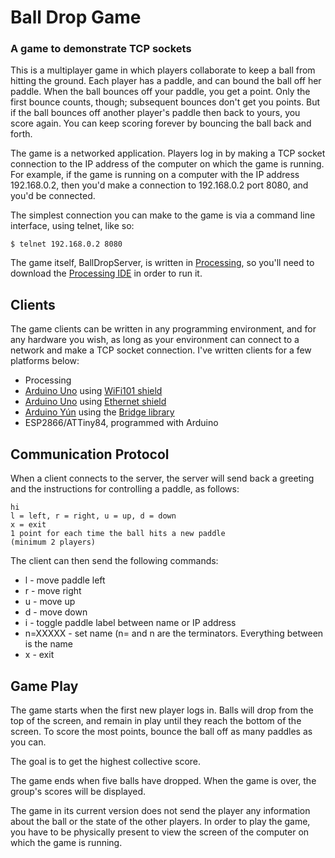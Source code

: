 # Ball Drop Game

### A game to demonstrate TCP sockets

This is a multiplayer game in which players collaborate to keep a ball from hitting the ground. Each player has a paddle, and can bound the ball off her paddle. When the ball bounces off your paddle, you get a point. Only the first bounce counts, though; subsequent bounces don't get you points. But if the ball bounces off another player's paddle then back to yours, you score again. You can keep scoring forever by bouncing the ball back and forth.

The game is a networked application. Players log in by making a TCP socket connection to the IP address of the computer on which the game is running. For example, if the game is running on a computer with the IP address 192.168.0.2, then you'd make a connection to 192.168.0.2 port 8080, and you'd be connected.

The simplest connection you can make to the game is via a command line interface, using telnet, like so:

```
$ telnet 192.168.0.2 8080
```
The game itself, BallDropServer, is written in [Processing](http://www.processing.org), so you'll need to download the [Processing IDE](https://processing.org/download/) in order to run it.

## Clients

The game clients can be written in any programming environment, and for any hardware you wish, as long as your environment can connect to a network and make a TCP socket connection. I've written clients for a few platforms below:
* Processing
* [Arduino Uno](https://www.arduino.cc/en/Main/ArduinoBoardUno) using [WiFi101 shield](https://www.arduino.cc/en/Main/ArduinoWiFiShield101)
* [Arduino Uno](https://www.arduino.cc/en/Main/ArduinoBoardUno) using [Ethernet shield](https://www.arduino.cc/en/Main/ArduinoEthernetShield)
* [Arduino Yún](https://www.arduino.cc/en/Main/ArduinoBoardYun) using the [Bridge library](https://www.arduino.cc/en/Reference/YunBridgeLibrary)
* ESP2866/ATTiny84, programmed with Arduino

## Communication Protocol

When a client connects to the server, the server will send back a greeting and the instructions for controlling a paddle, as follows:

```
hi
l = left, r = right, u = up, d = down
x = exit
1 point for each time the ball hits a new paddle
(minimum 2 players)
```

The client can then send the following commands:
* l - move paddle left
* r - move right
* u - move up
* d - move down
* i - toggle paddle label between name or IP address
* n=XXXXX - set name (n= and n are the terminators. Everything between is the name
* x - exit

## Game Play

The game starts when the first new player logs in. Balls will drop from the top of the screen, and remain in play until they reach the bottom of the screen. To score the most points, bounce the ball off as many paddles as you can.

The goal is to get the highest collective score.

The game ends when five balls have dropped. When the game is over, the group's scores will be displayed.

The game in its current version does not send the player any information about the ball or the state of the other players. In order to play the game, you have to be physically present to view the screen of the computer on which the game is running.
